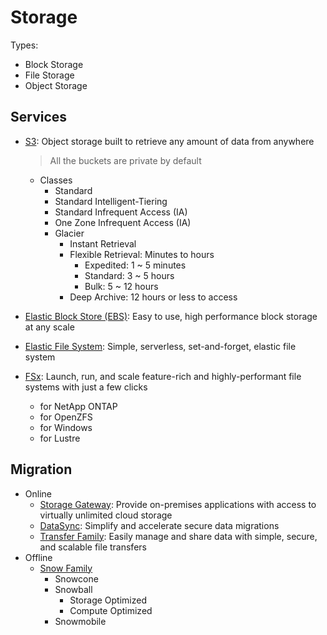 # Storage

Types:

- Block Storage
- File Storage
- Object Storage

## Services

- [S3](https://aws.amazon.com/s3/): Object storage built to retrieve any amount of data from anywhere

  > All the buckets are private by default

  - Classes
    - Standard
    - Standard Intelligent-Tiering
    - Standard Infrequent Access (IA)
    - One Zone Infrequent Access (IA)
    - Glacier
      - Instant Retrieval
      - Flexible Retrieval: Minutes to hours
        - Expedited: 1 ~ 5 minutes
        - Standard: 3 ~ 5 hours
        - Bulk: 5 ~ 12 hours
      - Deep Archive: 12 hours or less to access

- [Elastic Block Store (EBS)](https://aws.amazon.com/ebs/): Easy to use, high performance block storage at any scale
- [Elastic File System](https://aws.amazon.com/efs/): Simple, serverless, set-and-forget, elastic file system
- [FSx](https://aws.amazon.com/fsx/): Launch, run, and scale feature-rich and highly-performant file systems with just a few clicks
  - for NetApp ONTAP
  - for OpenZFS
  - for Windows
  - for Lustre

## Migration

- Online
  - [Storage Gateway](https://aws.amazon.com/storagegateway/): Provide on-premises applications with access to virtually unlimited cloud storage
  - [DataSync](https://aws.amazon.com/datasync/): Simplify and accelerate secure data migrations
  - [Transfer Family](https://aws.amazon.com/aws-transfer-family/): Easily manage and share data with simple, secure, and scalable file transfers
- Offline
  - [Snow Family](https://aws.amazon.com/snow/)
    - Snowcone
    - Snowball
      - Storage Optimized
      - Compute Optimized
    - Snowmobile
